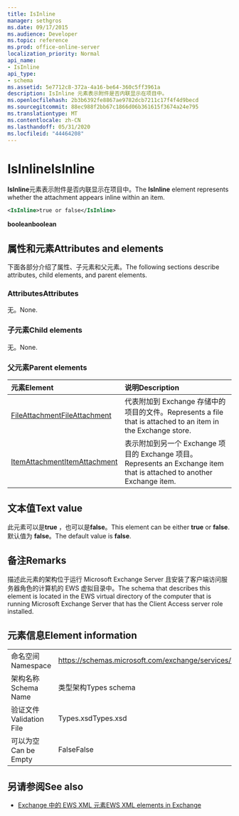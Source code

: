 ```yaml
---
title: IsInline
manager: sethgros
ms.date: 09/17/2015
ms.audience: Developer
ms.topic: reference
ms.prod: office-online-server
localization_priority: Normal
api_name:
- IsInline
api_type:
- schema
ms.assetid: 5e7712c8-372a-4a16-be64-360c5ff3961a
description: IsInline 元素表示附件是否内联显示在项目中。
ms.openlocfilehash: 2b3b6392fe8867ae9782dcb7211c17f4f4d9becd
ms.sourcegitcommit: 88ec988f2bb67c1866d06b361615f3674a24e795
ms.translationtype: MT
ms.contentlocale: zh-CN
ms.lasthandoff: 05/31/2020
ms.locfileid: "44464208"
---
```

# <a name="isinline"></a><span data-ttu-id="25ee1-103">IsInline</span><span class="sxs-lookup"><span data-stu-id="25ee1-103">IsInline</span></span>

<span data-ttu-id="25ee1-104">**IsInline**元素表示附件是否内联显示在项目中。</span><span class="sxs-lookup"><span data-stu-id="25ee1-104">The **IsInline** element represents whether the attachment appears inline within an item.</span></span> 
  
```xml
<IsInline>true or false</IsInline>
```

 <span data-ttu-id="25ee1-105">**boolean**</span><span class="sxs-lookup"><span data-stu-id="25ee1-105">**boolean**</span></span>
## <a name="attributes-and-elements"></a><span data-ttu-id="25ee1-106">属性和元素</span><span class="sxs-lookup"><span data-stu-id="25ee1-106">Attributes and elements</span></span>

<span data-ttu-id="25ee1-107">下面各部分介绍了属性、子元素和父元素。</span><span class="sxs-lookup"><span data-stu-id="25ee1-107">The following sections describe attributes, child elements, and parent elements.</span></span>
  
### <a name="attributes"></a><span data-ttu-id="25ee1-108">Attributes</span><span class="sxs-lookup"><span data-stu-id="25ee1-108">Attributes</span></span>

<span data-ttu-id="25ee1-109">无。</span><span class="sxs-lookup"><span data-stu-id="25ee1-109">None.</span></span>
  
### <a name="child-elements"></a><span data-ttu-id="25ee1-110">子元素</span><span class="sxs-lookup"><span data-stu-id="25ee1-110">Child elements</span></span>

<span data-ttu-id="25ee1-111">无。</span><span class="sxs-lookup"><span data-stu-id="25ee1-111">None.</span></span>
  
### <a name="parent-elements"></a><span data-ttu-id="25ee1-112">父元素</span><span class="sxs-lookup"><span data-stu-id="25ee1-112">Parent elements</span></span>

|<span data-ttu-id="25ee1-113">**元素**</span><span class="sxs-lookup"><span data-stu-id="25ee1-113">**Element**</span></span>|<span data-ttu-id="25ee1-114">**说明**</span><span class="sxs-lookup"><span data-stu-id="25ee1-114">**Description**</span></span>|
|:-----|:-----|
|[<span data-ttu-id="25ee1-115">FileAttachment</span><span class="sxs-lookup"><span data-stu-id="25ee1-115">FileAttachment</span></span>](fileattachment.md) <br/> |<span data-ttu-id="25ee1-116">代表附加到 Exchange 存储中的项目的文件。</span><span class="sxs-lookup"><span data-stu-id="25ee1-116">Represents a file that is attached to an item in the Exchange store.</span></span>  <br/> |
|[<span data-ttu-id="25ee1-117">ItemAttachment</span><span class="sxs-lookup"><span data-stu-id="25ee1-117">ItemAttachment</span></span>](itemattachment.md) <br/> |<span data-ttu-id="25ee1-118">表示附加到另一个 Exchange 项目的 Exchange 项目。</span><span class="sxs-lookup"><span data-stu-id="25ee1-118">Represents an Exchange item that is attached to another Exchange item.</span></span>  <br/> |
   
## <a name="text-value"></a><span data-ttu-id="25ee1-119">文本值</span><span class="sxs-lookup"><span data-stu-id="25ee1-119">Text value</span></span>

<span data-ttu-id="25ee1-120">此元素可以是**true** ，也可以是**false**。</span><span class="sxs-lookup"><span data-stu-id="25ee1-120">This element can be either **true** or **false**.</span></span> <span data-ttu-id="25ee1-121">默认值为 **false**。</span><span class="sxs-lookup"><span data-stu-id="25ee1-121">The default value is **false**.</span></span>
  
## <a name="remarks"></a><span data-ttu-id="25ee1-122">备注</span><span class="sxs-lookup"><span data-stu-id="25ee1-122">Remarks</span></span>

<span data-ttu-id="25ee1-123">描述此元素的架构位于运行 Microsoft Exchange Server 且安装了客户端访问服务器角色的计算机的 EWS 虚拟目录中。</span><span class="sxs-lookup"><span data-stu-id="25ee1-123">The schema that describes this element is located in the EWS virtual directory of the computer that is running Microsoft Exchange Server that has the Client Access server role installed.</span></span>
  
## <a name="element-information"></a><span data-ttu-id="25ee1-124">元素信息</span><span class="sxs-lookup"><span data-stu-id="25ee1-124">Element information</span></span>

|||
|:-----|:-----|
|<span data-ttu-id="25ee1-125">命名空间</span><span class="sxs-lookup"><span data-stu-id="25ee1-125">Namespace</span></span>  <br/> |https://schemas.microsoft.com/exchange/services/2006/types  <br/> |
|<span data-ttu-id="25ee1-126">架构名称</span><span class="sxs-lookup"><span data-stu-id="25ee1-126">Schema Name</span></span>  <br/> |<span data-ttu-id="25ee1-127">类型架构</span><span class="sxs-lookup"><span data-stu-id="25ee1-127">Types schema</span></span>  <br/> |
|<span data-ttu-id="25ee1-128">验证文件</span><span class="sxs-lookup"><span data-stu-id="25ee1-128">Validation File</span></span>  <br/> |<span data-ttu-id="25ee1-129">Types.xsd</span><span class="sxs-lookup"><span data-stu-id="25ee1-129">Types.xsd</span></span>  <br/> |
|<span data-ttu-id="25ee1-130">可以为空</span><span class="sxs-lookup"><span data-stu-id="25ee1-130">Can be Empty</span></span>  <br/> |<span data-ttu-id="25ee1-131">False</span><span class="sxs-lookup"><span data-stu-id="25ee1-131">False</span></span>  <br/> |
   
## <a name="see-also"></a><span data-ttu-id="25ee1-132">另请参阅</span><span class="sxs-lookup"><span data-stu-id="25ee1-132">See also</span></span>



- [<span data-ttu-id="25ee1-133">Exchange 中的 EWS XML 元素</span><span class="sxs-lookup"><span data-stu-id="25ee1-133">EWS XML elements in Exchange</span></span>](ews-xml-elements-in-exchange.md)

